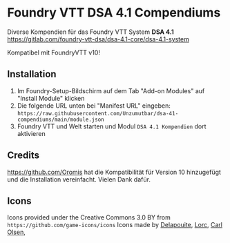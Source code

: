 # Foundry VTT DSA 4.1 Compendiums

Diverse Kompendien für das Foundry VTT System **DSA 4.1**  
https://gitlab.com/foundry-vtt-dsa/dsa-4.1-core/dsa-4.1-system

Kompatibel mit FoundryVTT v10!

## Installation

1. Im Foundry-Setup-Bildschirm auf dem Tab "Add-on Modules" auf "Install Module" klicken
2. Die folgende URL unten bei "Manifest URL" eingeben: `https://raw.githubusercontent.com/Unzumutbar/dsa-41-compendiums/main/module.json`
3. Foundry VTT und Welt starten und Modul `DSA 4.1 Kompendien` dort aktivieren

## Credits

https://github.com/Oromis hat die Kompatibilität für Version 10 hinzugefügt und die Installation vereinfacht.
Vielen Dank dafür.

## Icons

Icons provided under the Creative Commons 3.0 BY from `https://github.com/game-icons/icons`
Icons made by [Delapouite](https://delapouite.com/), [Lorc](https://lorcblog.blogspot.com/), [Carl Olsen](https://twitter.com/unstoppableCarl),
